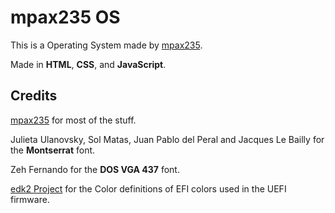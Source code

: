 # mpax235 OS
This is a Operating System made by [mpax235](https://github.com/mpax235).

Made in **HTML**, **CSS**, and **JavaScript**.

## Credits
[mpax235](https://github.com/mpax235) for most of the stuff.

Julieta Ulanovsky, Sol Matas, Juan Pablo del Peral and Jacques Le Bailly for the **Montserrat** font.

Zeh Fernando for the **DOS VGA 437** font.

[edk2 Project](https://github.com/tianocore/edk2) for the Color definitions of EFI colors used in the UEFI firmware.